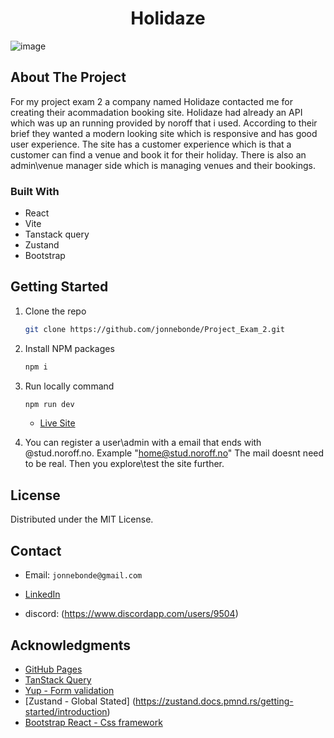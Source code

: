 <h1 align="center">Holidaze</h1>

![image](https://github.com/jonnebonde/frontend_frameworks_ca/assets/71976475/f5706fa4-62f8-4d99-a95e-a8d0aaa16988)

<!-- ABOUT THE PROJECT -->

## About The Project

For my project exam 2 a company named Holidaze contacted me for creating their acommadation booking site.
Holidaze had already an API which was up an running provided by noroff that i used.
According to their brief they wanted a modern looking site which is responsive and has good user experience. The site has a customer experience which is that a customer can find a venue and book it for their holiday. There is also an admin\venue manager side which is managing venues and their bookings.

### Built With

- React
- Vite
- Tanstack query
- Zustand
- Bootstrap

<!-- GETTING STARTED -->

## Getting Started

1. Clone the repo
   ```sh
   git clone https://github.com/jonnebonde/Project_Exam_2.git
   ```
2. Install NPM packages
   ```sh
   npm i
   ```
3. Run locally command

   ```sh
   npm run dev
   ```

   - [Live Site](https://holidazzzzze.netlify.app/)

4. You can register a user\admin with a email that ends with @stud.noroff.no.
   Example "home@stud.noroff.no" The mail doesnt need to be real.
   Then you explore\test the site further.

<!-- LICENSE -->

## License

Distributed under the MIT License.

<!-- CONTACT -->

## Contact

- Email: `jonnebonde@gmail.com`

- [LinkedIn](https://www.linkedin.com/in/jonne-martin-krosby-a689ba1b1/)
- discord: (https://www.discordapp.com/users/9504)

<!-- ACKNOWLEDGMENTS -->

## Acknowledgments

- [GitHub Pages](https://pages.github.com)
- [TanStack Query](https://tanstack.com/query/latest)
- [Yup - Form validation](https://github.com/jquense/yup)
- [Zustand - Global Stated] (https://zustand.docs.pmnd.rs/getting-started/introduction)
- [Bootstrap React - Css framework](https://react-bootstrap.netlify.app/)

